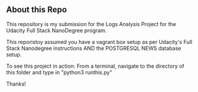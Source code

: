 ## About this Repo

This repository is my submission for the Logs Analysis Project for the Udacity Full Stack NanoDegree program.

This reporistoy assumed you have a vagrant box setup as per Udacity's Full Stack Nanodegree instructions AND the POSTGRESQL NEWS database setup.

To see this project in action:
From a terminal, navigate to the directory of this folder and type in "python3 runthis.py"

Thanks!
